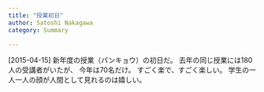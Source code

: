 ```yaml
---
title: "授業初日"
author: Satoshi Nakagawa
category: Summary

---
```


[2015-04-15]  新年度の授業（パンキョウ）の初日だ。
去年の同じ授業には180人の受講者がいたが、
今年は70名だけ。
すごく楽で、すごく楽しい。
学生の一人一人の顔が人間として見れるのは嬉しい。

